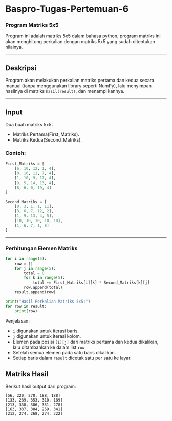 # Baspro-Tugas-Pertemuan-6
### Program Matriks 5x5

Program ini adalah matriks 5x5 dalam bahasa python, program matriks ini akan menghitung perkalian dengan matriks 5x5 yang sudah ditentukan nilainya.

---

## Deskripsi

Program akan melakukan perkalian matriks pertama dan kedua secara manual (tanpa menggunakan library seperti NumPy), lalu menyimpan hasilnya di matriks `hasil(result)`, dan menampilkannya.

---

## Input

Dua buah matriks 5x5:

- Matriks Pertama(First_Matriks).
- Matriks Kedua(Second_Matriks).

### Contoh:

```python
First_Matriks = [
    [6, 10, 12, 1, 4],
    [0, 16, 11, 7, 4],
    [1, 10, 9, 17, 4],
    [9, 5, 14, 13, 4],
    [8, 6, 0, 19, 4]
]

Second_Matriks = [
    [0, 3, 1, 1, 11],
    [3, 6, 7, 12, 2],
    [1, 9, 13, 4, 5],
    [10, 10, 10, 10, 10],
    [1, 6, 7, 1, 8]
]
```

---


### Perhitungan Elemen Matriks

```python
for i in range(5):
    row = []
    for j in range(5):
        total = 0
        for k in range(5):
            total += First_Matriks[i][k] * Second_Matriks[k][j]
        row.append(total)
    result.append(row)

print("Hasil Perkalian Matriks 5x5:")
for row in result:
    print(row)
```

Penjelasan:
- `i` digunakan untuk iterasi baris.
- `j` digunakan untuk iterasi kolom.
- Elemen pada posisi `[i][j]` dari matriks pertama dan kedua dikalikan, lalu ditambahkan ke dalam list `row`.
- Setelah semua elemen pada satu baris dikalikan.
- Setiap baris dalam `result` dicetak satu per satu ke layar.

## Matriks Hasil

Berikut hasil output dari program:

```
[56, 220, 270, 188, 188]
[133, 289, 353, 310, 189]
[213, 338, 386, 331, 278]
[163, 337, 384, 259, 341]
[212, 274, 268, 274, 322]
```
